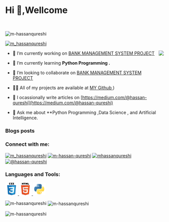 <h1 align="left">Hi 👋,Wellcome</h1>
<img align="center" width="1000"    src="">

<p align="left"> <img src="https://komarev.com/ghpvc/?username=m-hassanqureshi&label=Profile%20views&color=0e75b6&style=flat" alt="m-hassanqureshi" /> </p>

<p align="left"> <a href="https://twitter.com/m_hassanqureshi" target="blank"><img src="https://img.shields.io/twitter/follow/m_hassanqureshi?logo=twitter&style=for-the-badge" alt="m_hassanqureshi" /></a> </p>
<img  
  align="right" height="250" src="[https://aster.cloud/wp-content/uploads/2022/11/compiling-code.gif](https://camo.githubusercontent.com/19db51af5f90f1b152bc0b9078f5fe97053955be5074f03f17019c70345bdcdb/68747470733a2f2f6d69726f2e6d656469756d2e636f6d2f6d61782f313336302f302a37513379765349765f7430696f4a2d5a2e676966)">
  

- 🔭 I’m currently working on [BANK MANAGEMENT SYSTEM PROJECT](https://github.com/m-hassanqureshi/banking-management-system)

- 🌱 I’m currently learning **Python Programming  .**

- 👯 I’m looking to collaborate on [BANK MANAGEMENT SYSTEM PROJECT](https://github.com/m-hassanqureshi/banking-management-system)

- 👨‍💻 All of my projects are available at [MY Github ](https://github.com/m-hassanqureshi))

- 📝 I ocassionally write articles on [https://medium.com/@hassan-qureshi](https://medium.com/@hassan-qureshi)

- 💬 Ask me about **Python Programming ,Data Science , and Artificial Intelligence.

### Blogs posts
<!-- BLOG-POST-LIST:START -->
<!-- BLOG-POST-LIST:END -->

<h3 align="left">Connect with me:</h3>
<p align="left">
<a href="https://twitter.com/m_hassanqureshi" target="blank"><img align="center" src="https://raw.githubusercontent.com/rahuldkjain/github-profile-readme-generator/master/src/images/icons/Social/twitter.svg" alt="m_hassanqureshi" height="30" width="40" /></a>
<a href="https://linkedin.com/in/m-hassan-qureshi" target="blank"><img align="center" src="https://raw.githubusercontent.com/rahuldkjain/github-profile-readme-generator/master/src/images/icons/Social/linked-in-alt.svg" alt="m-hassan-qureshi" height="30" width="40" /></a>
<a href="https://kaggle.com/mhassanqureshi" target="blank"><img align="center" src="https://raw.githubusercontent.com/rahuldkjain/github-profile-readme-generator/master/src/images/icons/Social/kaggle.svg" alt="mhassanqureshi" height="30" width="40" /></a>
<a href="https://medium.com/@hassan-qureshi" target="blank"><img align="center" src="https://raw.githubusercontent.com/rahuldkjain/github-profile-readme-generator/master/src/images/icons/Social/medium.svg" alt="@hassan-qureshi" height="30" width="40" /></a>
</p>

<h3 align="left">Languages and Tools:</h3>
<p align="left"> <a href="https://www.w3schools.com/css/" target="_blank" rel="noreferrer"> <img src="https://raw.githubusercontent.com/devicons/devicon/master/icons/css3/css3-original-wordmark.svg" alt="css3" width="40" height="40"/> </a> <a href="https://www.w3.org/html/" target="_blank" rel="noreferrer"> <img src="https://raw.githubusercontent.com/devicons/devicon/master/icons/html5/html5-original-wordmark.svg" alt="html5" width="40" height="40"/> </a> <a href="https://www.python.org" target="_blank" rel="noreferrer"> <img src="https://raw.githubusercontent.com/devicons/devicon/master/icons/python/python-original.svg" alt="python" width="40" height="40"/> </a> </p>

<p><img align="left" src="https://github-readme-stats.vercel.app/api/top-langs?username=m-hassanqureshi&show_icons=true&locale=en&layout=compact" alt="m-hassanqureshi" /></p>

<p>&nbsp;<img align="center" src="https://github-readme-stats.vercel.app/api?username=m-hassanqureshi&show_icons=true&locale=en" alt="m-hassanqureshi" /></p>

<p><img align="center" src="https://github-readme-streak-stats.herokuapp.com/?user=m-hassanqureshi&" alt="m-hassanqureshi" /></p>
